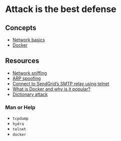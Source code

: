 # Attack is the best defense

## Concepts
* [Network basics](https://intranet.alxswe.com/concepts/33)
* [Docker](https://intranet.alxswe.com/concepts/65)

## Resources
* [Network sniffing](https://www.lifewire.com/definition-of-sniffer-817996)
* [ARP spoofing](https://www.veracode.com/security/arp-spoofing)
* [Connect to SendGrid’s SMTP relay using telnet](https://docs.sendgrid.com/ui/account-and-settings/troubleshooting-delays-and-latency)
* [What is Docker and why is it popular?](https://www.zdnet.com/article/what-is-docker-and-why-is-it-so-darn-popular/)
* [Dictionary attack](https://en.wikipedia.org/wiki/Dictionary_attack)


### Man or Help
* `tcpdump`
* `hydra`
* `telnet`
* `docker`
